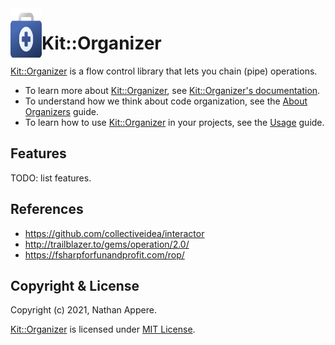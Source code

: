 <!--pp {} -->
<img align="left" width="50" height="90" src="https://raw.githubusercontent.com/rubykit/kit/master/libraries/kit-organizer/docs/assets/images/kit-organizer.logo.svg">
<!-- pp-->

[Kit::Organizer]: https://github.com/rubykit/kit/tree/master/libraries/kit-organizer

# Kit::Organizer

[Kit::Organizer] is a flow control library that lets you chain (pipe) operations.

- To learn more about [Kit::Organizer], see [Kit::Organizer's documentation](https://docs.rubykit.org/kit-organizer/edge).
- To understand how we think about code organization, see the [About Organizers](docs/guides/organizers.md) guide.
- To learn how to use [Kit::Organizer] in your projects, see the [Usage](docs/guides/usage.md) guide.

## Features

TODO: list features.

## References

- https://github.com/collectiveidea/interactor
- http://trailblazer.to/gems/operation/2.0/
- https://fsharpforfunandprofit.com/rop/

## Copyright & License

Copyright (c) 2021, Nathan Appere.

[Kit::Organizer] is licensed under [MIT License](MIT_LICENSE.md).